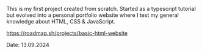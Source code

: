 This is my first project created from scratch. Started as a typescript tutorial but evolved into a personal portfolio website where I test my general knowledge about HTML, CSS & JavaScript.

https://roadmap.sh/projects/basic-html-website

Date: 13.09.2024
